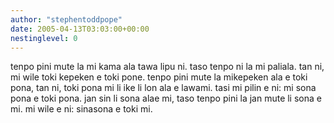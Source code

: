 ```yaml
---
author: "stephentoddpope"
date: 2005-04-13T03:03:00+00:00
nestinglevel: 0
---
```

tenpo pini mute la mi kama ala tawa lipu ni. taso tenpo ni la mi paliala. tan ni, mi wile toki kepeken e toki pone. tenpo pini mute la mikepeken ala e toki pona, tan ni, toki pona mi li ike li lon ala e lawami. tasi mi pilin e ni: mi sona pona e toki pona. jan sin li sona alae mi, taso tenpo pini la jan mute li sona e mi. mi wile e ni: sinasona e toki mi.